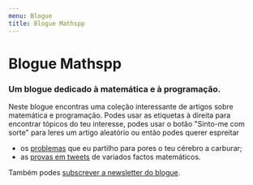 ```yaml
---
menu: Blogue
title: Blogue Mathspp
---
```


# Blogue Mathspp

### Um blogue dedicado à matemática e à programação.

Neste blogue encontras uma coleção interessante de artigos sobre matemática e programação. Podes usar as etiquetas à direita para encontrar tópicos do teu interesse, podes usar o botão "Sinto-me com sorte" para leres um artigo aleatório ou então podes querer espreitar

 - os [problemas](./problems) que eu partilho para pores o teu cérebro a carburar;
 - as [provas em tweets](./twitter-proofs) de variados factos matemáticos.

Também podes [subscrever a newsletter do blogue](http://eepurl.com/hf2ioP).
